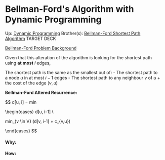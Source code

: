 # Bellman-Ford's Algorithm with Dynamic Programming

Up: [Dynamic Programming](dynamic_programming)
Brother(s): [Bellman-Ford Shortest Path Algorithm](bellman-ford_shortest_path_algorithm)
TARGET DECK

[Bellman-Ford Problem Background](bellman-ford_problem_background)

Given that this alteration of the algorithm is looking for the shortest path using **at most** $i$ edges,

The shortest path is the same as the smallest out of:
	- The shortest path to a node $u$ in at most $i-1$ edges
	- The shortest path to any neighbour $v$ of $u$ + the cost of the edge $(v, u)$

**Bellman-Ford Altered Recurrence:**

$$
d[u, i] = min 

\begin{cases}
d[u, i-1] \\

min_{v \in V} (d[v, i-1] + c_{v,u})




\end{cases}
$$





























#### Why:
#### How:









